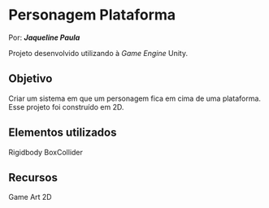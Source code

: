 # Personagem Plataforma

Por: ***Jaqueline Paula***

Projeto desenvolvido utilizando à *Game Engine* Unity.

## Objetivo
Criar um sistema em que um personagem fica em cima de uma plataforma. Esse projeto foi construído em 2D.

## Elementos utilizados
Rigidbody
BoxCollider

## Recursos
Game Art 2D
